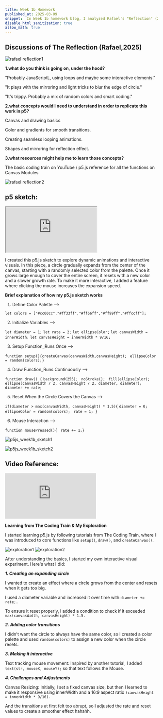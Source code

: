 ```yaml
---
title: Week 1b Homework
published_at: 2025-03-09
snippet:  In Week 1b homework blog, I analyzed Rafael's "Reflection" (2025), discussing its visual effects and technical aspects. 
disable_html_sanitization: true
allow_math: true
---
```


## Discussions of The Reflection (Rafael,2025)

![rafael reflection1](/week1/reflection1.png)

**1.what do you think is going on, under the hood?**

"Probably JavaScriptL, using loops and maybe some interactive elements."

"It plays with the mirroring and light tricks to blur the edge of circle."

"It's trippy. Probably a mix of random colors and smart coding."

**2.what concepts would I need to understand in order to replicate this work in p5?**

Canvas and drawing basics.

Color and gradients for smooth transitions.

Creating seamless looping animations.

Shapes and mirroring for reflection effect.

**3.what resources might help me to learn those concepts?**

 The basic coding train on YouTube  /   p5.js reference for all the functions on Canvas Modules 

![rafael reflection2](/week1/reflection2.png)







## p5 sketch:

<iframe class="p5js_canvas" src="https://editor.p5js.org/leah0208/full/eyl4RG6au"></iframe>

<script type="module">

const iframes = document.querySelectorAll('.p5js_canvas');

if (iframes.length > 0) {
    iframes.forEach((iframe) => {
        iframe.width  = iframe.parentNode.scrollWidth;
        iframe.height = iframe.width * 9 / 16 + 42;
    });
}

</script>

I created this p5.js sketch to explore dynamic animations and interactive visuals. In this piece, a circle gradually expands from the center of the canvas, starting with a randomly selected color from the palette. Once it grows large enough to cover the entire screen, it resets with a new color and a slower growth rate. To make it more interactive, I added a feature where clicking the mouse increases the expansion speed. 

**Brief explanation of how my p5.js sketch works**

1. Define Color Palette --> 

`let colors = ["#cc00cc","#ff33ff","#ff66ff","#ff99ff","#ffccff"];`

2. Initialize Variables --> 

`let diameter = 1;`
`let rate = 2;`
`let ellipseColor;`
`let canvasWidth = innerWidth;`
`let canvasHeight = innerWidth * 9/16;`

3. Setup Function_Runs Once --> 

`function setup(){createCanvas(canvasWidth,canvasHeight);`
   ` ellipseColor = random(colors);}`

4. Draw Function_Runs Continuously -->

`function draw() {`
    `background(255);`
   ` noStroke();`
   ` fill(ellipseColor);`
   ` ellipse(canvasWidth / 2, canvasHeight / 2, diameter, diameter);`
    `diameter += rate;`

5. Reset When the Circle Covers the Canvas -->

`if(diameter > max(canvasWidth, canvasHeight) * 1.5){`
    `diameter = 0;`
  `  ellipseColor = random(colors);`
   ` rate = 1; }`

6. Mouse Interaction -->

`function mousePressed(){`
   ` rate += 1;}`


![p5js_week1b_sketch1](/week1/p5js_week1b_sketch1.png)

![p5js_week1b_sketch2](/week1/p5js_week1b_sketch2.png)




## Video Reference:

<iframe id="video" src="https://www.youtube.com/embed/videoseries?si=9idqLeijsQQ9RZqP&amp;list=PLRqwX-V7Uu6Zy51Q-x9tMWIv9cueOFTFA"  title="YouTube video player" frameborder="0" allow="accelerometer; autoplay; clipboard-write; encrypted-media; gyroscope; picture-in-picture; web-share" referrerpolicy="strict-origin-when-cross-origin" allowfullscreen></iframe>



<script type="module">

    console.log (`hello world! 🚀`)

    const iframe  = document.getElementById (`video`)
    iframe.width  = iframe.parentNode.scrollWidth
    iframe.height = iframe.width * 9 / 16

</script>


**Learning from The Coding Train & My Exploration**

I started learning p5.js by following tutorials from The Coding Train, where I was introduced to core functions like `setup()`, `draw()`, and `createCanvas()`.

![exploration1](/week1/Exploration1.png)
![exploration2](/week1/Exploration2.png)

After understanding the basics, I started my own interactive visual experiment. Here's what I did:

***1. Creating an expanding circle***

I wanted to create an effect where a circle grows from the center and resets when it gets too big.

I used a diameter variable and increased it over time with `diameter += rate;.`

To ensure it reset properly, I added a condition to check if it exceeded `max(canvasWidth, canvasHeight) * 1.5.`

***2. Adding color transitions***

I didn't want the circle to always have the same color, so I created a color palette and used `random(colors)` to assign a new color when the circle resets.

***3. Making it interactive***

Text tracking mouse movement: Inspired by another tutorial, I added `text(str, mouseX, mouseY);` so that text follows the Mouse.

***4. Challenges and Adjustments***

Canvas Resizing: Initially, I set a fixed canvas size, but then I learned to make it responsive using innerWidth and a 16:9 aspect ratio `(canvasHeight = innerWidth * 9/16).`

And the transitions at first felt too abrupt, so I adjusted the rate and reset values to create a smoother effect hahahh.
